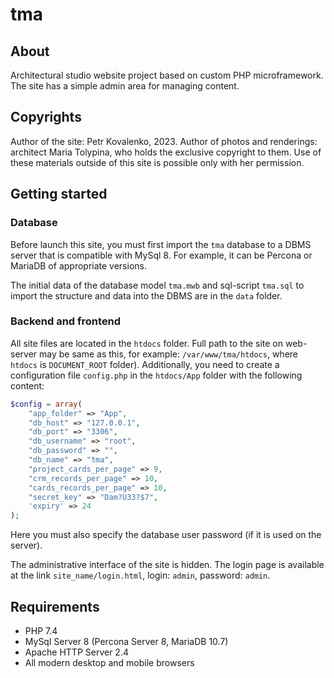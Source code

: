 # tma

## About

Architectural studio website project based on custom PHP microframework. The site has a simple admin area for managing content.

## Copyrights

Author of the site: Petr Kovalenko, 2023.
Author of photos and renderings: architect Maria Tolypina, who holds the exclusive copyright to them. Use of these materials outside of this site is possible only with her permission.

## Getting started

### Database

Before launch this site, you must first import the `tma` database to a DBMS server that is compatible with MySql 8. For example, it can be Percona or MariaDB of appropriate versions.

The initial data of the database model `tma.mwb` and sql-script `tma.sql` to import the structure and data into the DBMS are in the `data` folder.

### Backend and frontend

All site files are located in the `htdocs` folder. Full path to the site on web-server may be same as this, for example: `/var/www/tma/htdocs`, where `htdocs` is `DOCUMENT_ROOT` folder). Additionally, you need to create a configuration file `config.php` in the `htdocs/App` folder with the following content:

```php
$config = array(
    "app_folder" => "App",
    "db_host" => "127.0.0.1",
    "db_port" => "3306",
    "db_username" => "root",
    "db_password" => "",
    "db_name" => "tma",
    "project_cards_per_page" => 9,
    "crm_records_per_page" => 10,
    "cards_records_per_page" => 10,
    "secret_key" => "Dam?U33?$7",
    'expiry' => 24
);
```

Here you must also specify the database user password (if it is used on the server).

The administrative interface of the site is hidden. The login page is available at the link `site_name/login.html`, login: `admin`, password: `admin`.

## Requirements

- PHP 7.4
- MySql Server 8 (Percona Server 8, MariaDB 10.7)
- Apache HTTP Server 2.4
- All modern desktop and mobile browsers
